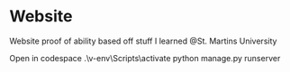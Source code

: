 # Website
Website proof of ability based off stuff I learned @St. Martins University

Open in codespace
.\v-env\Scripts\activate
python manage.py runserver
